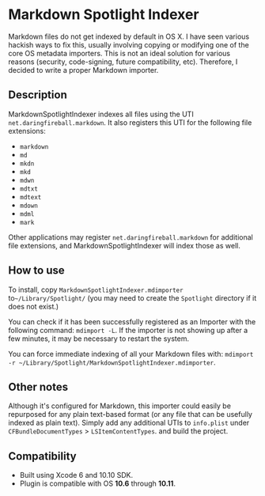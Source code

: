 # Markdown Spotlight Indexer

Markdown files do not get indexed by default in OS X. I have seen various hackish ways to fix this, usually involving copying or modifying one of the core OS metadata importers. This is not an ideal solution for various reasons (security, code-signing, future compatibility, etc). Therefore, I decided to write a proper Markdown importer.

## Description

MarkdownSpotlightIndexer indexes all files using the UTI `net.daringfireball.markdown`. It also registers this UTI for the following file extensions:

* `markdown`
* `md`
* `mkdn`
* `mkd`
* `mdwn`
* `mdtxt`
* `mdtext`
* `mdown`
* `mdml`
* `mark`

Other applications may register `net.daringfireball.markdown` for additional file extensions, and MarkdownSpotlightIndexer will index those as well.

## How to use

To install, copy `MarkdownSpotlightIndexer.mdimporter` to`~/Library/Spotlight/` (you may need to create the `Spotlight` directory if it does not exist.)

You can check if it has been successfully registered as an Importer with the following command: `mdimport -L`. If the importer is not showing up after a few minutes, it may be necessary to restart the system.

You can force immediate indexing of all your Markdown files with: `mdimport -r ~/Library/Spotlight/MarkdownSpotlightIndexer.mdimporter`.

## Other notes

Although it's configured for Markdown, this importer could easily be repurposed for any plain text-based format (or any file that can be usefully indexed as plain text). Simply add any additional UTIs to `info.plist` under `CFBundleDocumentTypes` > `LSItemContentTypes`. and build the project.

## Compatibility

* Built using Xcode 6 and 10.10 SDK.
* Plugin is compatible with OS **10.6** through **10.11**.